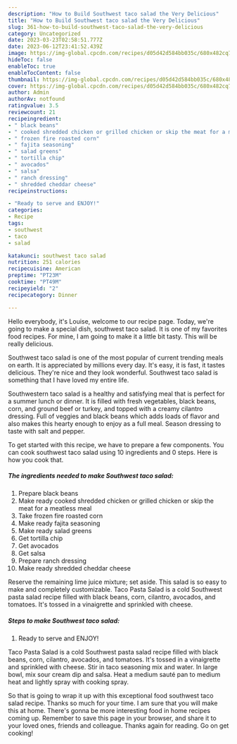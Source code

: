 ```yaml
---
description: "How to Build Southwest taco salad the Very Delicious"
title: "How to Build Southwest taco salad the Very Delicious"
slug: 361-how-to-build-southwest-taco-salad-the-very-delicious
category: Uncategorized
date: 2023-03-23T02:58:51.777Z
date: 2023-06-12T23:41:52.439Z
image: https://img-global.cpcdn.com/recipes/d05d42d584bb035c/680x482cq70/southwest-taco-salad-recipe-main-photo.jpg
hideToc: false
enableToc: true
enableTocContent: false
thumbnail: https://img-global.cpcdn.com/recipes/d05d42d584bb035c/680x482cq70/southwest-taco-salad-recipe-main-photo.jpg
cover: https://img-global.cpcdn.com/recipes/d05d42d584bb035c/680x482cq70/southwest-taco-salad-recipe-main-photo.jpg
author: Admin
authorAv: notfound
ratingvalue: 3.5
reviewcount: 21
recipeingredient:
- " black beans"
- " cooked shredded chicken or grilled chicken or skip the meat for a meatless meal"
- " frozen fire roasted corn"
- " fajita seasoning"
- " salad greens"
- " tortilla chip"
- " avocados"
- " salsa"
- " ranch dressing"
- " shredded cheddar cheese"
recipeinstructions:

- "Ready to serve and ENJOY!"
categories:
- Recipe
tags:
- southwest
- taco
- salad

katakunci: southwest taco salad 
nutrition: 251 calories
recipecuisine: American
preptime: "PT23M"
cooktime: "PT49M"
recipeyield: "2"
recipecategory: Dinner

---
```



Hello everybody, it's Louise, welcome to our recipe page. Today, we're going to make a special dish, southwest taco salad. It is one of my favorites food recipes. For mine, I am going to make it a little bit tasty. This will be really delicious.

Southwest taco salad is one of the most popular of current trending meals on earth. It is appreciated by millions every day. It's easy, it is fast, it tastes delicious. They're nice and they look wonderful. Southwest taco salad is something that I have loved my entire life.

Southwestern taco salad is a healthy and satisfying meal that is perfect for a summer lunch or dinner. It is filled with fresh vegetables, black beans, corn, and ground beef or turkey, and topped with a creamy cilantro dressing. Full of veggies and black beans which adds loads of flavor and also makes this hearty enough to enjoy as a full meal. Season dressing to taste with salt and pepper.


To get started with this recipe, we have to prepare a few components. You can cook southwest taco salad using 10 ingredients and 0 steps. Here is how you cook that.

<!--inarticleads1-->

##### The ingredients needed to make Southwest taco salad:

1. Prepare  black beans
1. Make ready  cooked shredded chicken or grilled chicken or skip the meat for a meatless meal
1. Take  frozen fire roasted corn
1. Make ready  fajita seasoning
1. Make ready  salad greens
1. Get  tortilla chip
1. Get  avocados
1. Get  salsa
1. Prepare  ranch dressing
1. Make ready  shredded cheddar cheese


Reserve the remaining lime juice mixture; set aside. This salad is so easy to make and completely customizable. Taco Pasta Salad is a cold Southwest pasta salad recipe filled with black beans, corn, cilantro, avocados, and tomatoes. It&#39;s tossed in a vinaigrette and sprinkled with cheese. 

<!--inarticleads2-->

##### Steps to make Southwest taco salad:


1. Ready to serve and ENJOY!

Taco Pasta Salad is a cold Southwest pasta salad recipe filled with black beans, corn, cilantro, avocados, and tomatoes. It&#39;s tossed in a vinaigrette and sprinkled with cheese. Stir in taco seasoning mix and water. In large bowl, mix sour cream dip and salsa. Heat a medium sauté pan to medium heat and lightly spray with cooking spray. 

So that is going to wrap it up with this exceptional food southwest taco salad recipe. Thanks so much for your time. I am sure that you will make this at home. There's gonna be more interesting food in home recipes coming up. Remember to save this page in your browser, and share it to your loved ones, friends and colleague. Thanks again for reading. Go on get cooking!
